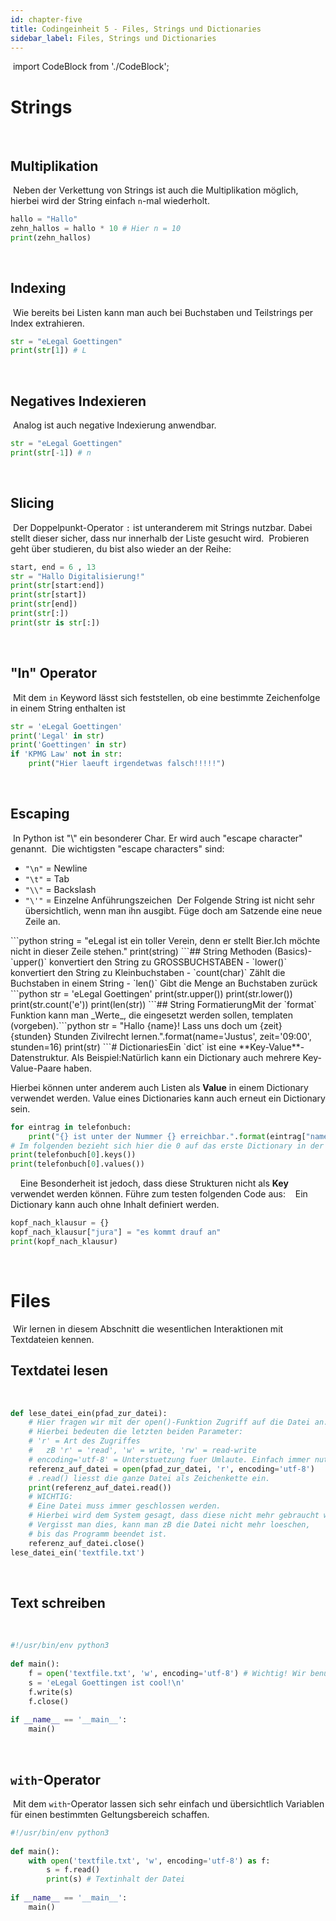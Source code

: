 ```yaml
---
id: chapter-five
title: Codingeinheit 5 - Files, Strings und Dictionaries
sidebar_label: Files, Strings und Dictionaries
---
```

​
import CodeBlock from './CodeBlock';
​
# Strings
​
## Multiplikation
​
Neben der Verkettung von Strings ist auch die Multiplikation möglich, hierbei wird der String einfach `n`-mal wiederholt.
​
<CodeBlock frame="https://trinket.io/embed/python3/d24bc2c949">
​
```python
hallo = "Hallo"
zehn_hallos = hallo * 10 # Hier n = 10
print(zehn_hallos)
```
​
</CodeBlock>
​
​
## Indexing
​
Wie bereits bei Listen kann man auch bei Buchstaben und Teilstrings per Index extrahieren.
​
```python
str = "eLegal Goettingen"
print(str[1]) # L
```
​
## Negatives Indexieren
​
Analog ist auch negative Indexierung anwendbar.
​
```python
str = "eLegal Goettingen"
print(str[-1]) # n
```
​
## Slicing
​
Der Doppelpunkt-Operator `:` ist unteranderem mit Strings nutzbar.
Dabei stellt dieser sicher, dass nur innerhalb der Liste gesucht wird. 
​
Probieren geht über studieren, du bist also wieder an der Reihe:
​
<CodeBlock frame="https://trinket.io/embed/python3/2089a02b40">
​
```python
start, end = 6 , 13
str = "Hallo Digitalisierung!"
print(str[start:end])
print(str[start])
print(str[end])
print(str[:])
print(str is str[:])
```
​
</CodeBlock>
​
## "In" Operator
​
Mit dem `in` Keyword lässt sich feststellen, ob eine bestimmte Zeichenfolge in einem String enthalten ist
​
<CodeBlock frame="https://trinket.io/embed/python3/b4267dc7a1">
​
```python
str = 'eLegal Goettingen'
print('Legal' in str)
print('Goettingen' in str)
if 'KPMG Law' not in str:
    print("Hier laeuft irgendetwas falsch!!!!!")
```
​
</CodeBlock>
​
​
## Escaping
​
In Python ist "\\" ein besonderer Char. Er wird auch "escape character" genannt.
​
Die wichtigsten "escape characters" sind:
​
- `"\n"` = Newline
- `"\t"` = Tab
- `"\\"` = Backslash
- `"\'"` = Einzelne Anführungszeichen
​
Der Folgende String ist nicht sehr übersichtlich, wenn man ihn ausgibt. Füge doch am Satzende eine neue Zeile an.
​
​
<CodeBlock frame="https://trinket.io/embed/python3/cdeede7618">
​
```python
string = "eLegal ist ein toller Verein, denn er stellt Bier.Ich möchte nicht in dieser Zeile stehen."
print(string)
```
​
</CodeBlock>
​
​
## String Methoden (Basics)
​
- `upper()` konvertiert den String zu GROSSBUCHSTABEN
- `lower()` konvertiert den String zu Kleinbuchstaben
- `count(char)` Zählt die Buchstaben in einem String
- `len()` Gibt die Menge an Buchstaben zurück
​
​
<CodeBlock frame="https://trinket.io/embed/python3/121fc6d856">
​
```python
str = 'eLegal Goettingen'
print(str.upper())
print(str.lower())
print(str.count('e'))
print(len(str))
```
​
</CodeBlock>
​
​
## String Formatierung
​
Mit der `format` Funktion kann man _Werte_, die eingesetzt werden sollen, templaten (vorgeben).
​
<CodeBlock frame="https://trinket.io/embed/python3/a1a8cb17b5">
​
```python
str = "Hallo {name}! Lass uns doch um {zeit} {stunden} Stunden Zivilrecht lernen.".format(name='Justus', zeit='09:00', stunden=16)
print(str)
```
​
</CodeBlock>
​
​
# Dictionaries
​
Ein `dict` ist eine **Key-Value**-Datenstruktur.
Als Beispiel:
​
<CodeBlock frame="https://trinket.io/embed/python3/4157184884">

</CodeBlock>
​
​
Natürlich kann ein Dictionary auch mehrere Key-Value-Paare haben.
​

Hierbei können unter anderem auch Listen als **Value** in einem Dictionary verwendet werden. Value eines Dictionaries kann auch erneut ein Dictionary sein.
​
<CodeBlock frame="https://trinket.io/embed/python3/c6e483f61f">
​
```python
for eintrag in telefonbuch:
    print("{} ist unter der Nummer {} erreichbar.".format(eintrag["name"], eintrag['telefonnummer']))
# Im folgenden bezieht sich hier die 0 auf das erste Dictionary in der Telefonbuchliste.
print(telefonbuch[0].keys())
print(telefonbuch[0].values())
```
​
</CodeBlock>
​
​
​
Eine Besonderheit ist jedoch, dass diese Strukturen nicht als **Key** verwendet werden können.
Führe zum testen folgenden Code aus:
​
<CodeBlock frame="https://trinket.io/embed/python3/fe5e541c01">
​
</CodeBlock>
​
Ein Dictionary kann auch ohne Inhalt definiert werden.
​
<CodeBlock frame="https://trinket.io/embed/python3/531e776cd8">
​
```python
kopf_nach_klausur = {}
kopf_nach_klausur["jura"] = "es kommt drauf an"
print(kopf_nach_klausur)
```
​
</CodeBlock>
​
# Files
​
Wir lernen in diesem Abschnitt die wesentlichen Interaktionen mit Textdateien kennen.
​
## Textdatei lesen
​
<CodeBlock frame="https://trinket.io/embed/python3/c34f8d4e28">
​
```python
def lese_datei_ein(pfad_zur_datei):
    # Hier fragen wir mit der open()-Funktion Zugriff auf die Datei an.
    # Hierbei bedeuten die letzten beiden Parameter:
    # 'r' = Art des Zugriffes
    #   zB 'r' = 'read', 'w' = write, 'rw' = read-write
    # encoding='utf-8' = Unterstuetzung fuer Umlaute. Einfach immer nutzen
    referenz_auf_datei = open(pfad_zur_datei, 'r', encoding='utf-8')
    # .read() liesst die ganze Datei als Zeichenkette ein.
    print(referenz_auf_datei.read())
    # WICHTIG:
    # Eine Datei muss immer geschlossen werden.
    # Hierbei wird dem System gesagt, dass diese nicht mehr gebraucht wird.
    # Vergisst man dies, kann man zB die Datei nicht mehr loeschen,
    # bis das Programm beendet ist.
    referenz_auf_datei.close()
lese_datei_ein('textfile.txt')
```
​
</CodeBlock>
​
​
## Text schreiben
​
```python
#!/usr/bin/env python3
​
def main():
    f = open('textfile.txt', 'w', encoding='utf-8') # Wichtig! Wir benutzen hier den Schreibmodus 'w'.
    s = 'eLegal Goettingen ist cool!\n'
    f.write(s)
    f.close()
​
if __name__ == '__main__':
    main()
```
​
## `with`-Operator
​
Mit dem `with`-Operator lassen sich sehr einfach und übersichtlich Variablen für einen bestimmten Geltungsbereich schaffen.
​
```python
#!/usr/bin/env python3
​
def main():
    with open('textfile.txt', 'w', encoding='utf-8') as f:
        s = f.read()
        print(s) # Textinhalt der Datei
​
if __name__ == '__main__':
    main()
```